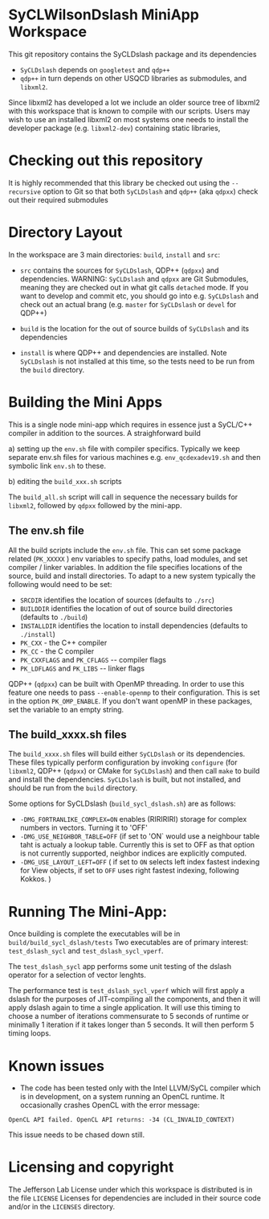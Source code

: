 SyCLWilsonDslash MiniApp Workspace
=====================================

This git repository contains the SyCLDslash
package and its dependencies

- `SyCLDslash` depends on `googletest` and `qdp++`
- `qdp++` in turn depends on other USQCD libraries as
submodules, and `libxml2`.

Since libxml2 has developed a lot we include an older source
tree of libxml2 with this workspace that is known to compile
with our scripts. Users may wish to use an installed libxml2
on most systems one needs to install the developer package
(e.g. `libxml2-dev`) containing static libraries,

Checking out this repository
============================

It is highly recommended that this library be checked out using
the `--recursive` option to Git so that both `SyCLDslash` and
`qdp++` (aka `qdpxx`) check out their required submodules

Directory Layout
================
In the workspace are 3 main directories: `build`, `install` and
`src`:

* `src` contains the sources for `SyCLDslash`, QDP++ (`qdpxx`) and
 dependencies. WARNING: `SyCLDslash` and `qdpxx` are Git Submodules,
meaning they are checked out in what git calls `detached` mode. If you 
want to develop and commit etc, you should go into e.g. `SyCLDslash`
and check out an actual brang (e.g. `master` for `SyCLDslash` or 
`devel` for QDP++)


* `build` is the location for the out of source builds of `SyCLDslash`
and its dependencies

* `install` is where QDP++ and dependencies are installed. Note `SyCLDslash`
is not installed at this time, so the tests need to be run from the
`build` directory. 

Building the Mini Apps
======================

This is a single node mini-app which requires in essence just a 
SyCL/C++ compiler in addition to the sources. A straighforward build


a) setting up the `env.sh` file with compiler specifics. Typically
we keep separate env.sh files for various machines e.g. `env_qcdexadev19.sh`
and then symbolic link `env.sh` to these. 

b) editing the `build_xxx.sh` scripts 

The `build_all.sh` script will call in sequence the necessary
builds for `libxml2`, followed by `qdpxx` followed by the mini-app.

The env.sh file
---------------

All the build scripts include the `env.sh` file. This can set some 
package related (`PK_XXXXX` ) env variables to specify paths, load
modules, and set compiler / linker variables. In addition the file
specifies locations of the source, build and install directories. 
To adapt to a new system typically the following would need to be set:

* `SRCDIR` identifies the location of sources (defaults to `./src`)
* `BUILDDIR` identifies the location of out of source build directories (defaults to `./build`)
* `INSTALLDIR` identifies the location to install dependencies (defaults to `./install`)
* `PK_CXX` - the C++ compiler
* `PK_CC`  - the C compiler
* `PK_CXXFLAGS` and `PK_CFLAGS` -- compiler flags
* `PK_LDFLAGS` and `PK_LIBS` -- linker flags

QDP++ (`qdpxx`) can be built with OpenMP threading. In order to use this feature
one needs to pass `--enable-openmp` to their configuration. 
This is set in the option `PK_OMP_ENABLE`. If you don't want openMP in these
packages, set the variable to an empty string.

The build_xxxx.sh files
-----------------------

The `build_xxxx.sh` files will build either `SyCLDslash` or its dependencies.
These files typically perform configuration by invoking `configure` (for 
`libxml2`, QDP++ (`qdpxx`) or CMake for `SyCLDslash`) and then call `make` 
to build and install the dependencies. `SyCLDslash` is built, but not installed,
and should be run from the `build` directory.

Some options for SyCLDslash (`build_sycl_dslash.sh`) are as follows:

* `-DMG_FORTRANLIKE_COMPLEX=ON` enables (RIRIRIRI) storage for complex numbers in 
vectors. Turning it to 'OFF' 
*  `-DMG_USE_NEIGHBOR_TABLE=OFF` (if set to 'ON` would use a neighbour table taht is actualy a lookup 
 table. Currently this is set to OFF as that option is not currently supported, neighbor indices are
explicitly computed.
* `-DMG_USE_LAYOUT_LEFT=OFF` ( if set to `ON` selects left index fastest indexing for View objects, if 
  set to `OFF` uses right fastest indexing, following Kokkos. )
 


Running The Mini-App:
=====================

Once building is complete the executables will be in `build/build_sycl_dslash/tests`
Two executables are of primary interest: `test_dslash_sycl` and `test_dslash_sycl_vperf`.

The `test_dslash_sycl` app performs some unit testing of the dslash operator for a selection
of vector lenghts.

The performance test is `test_dslash_sycl_vperf` which will first apply a dslash for the 
purposes of JIT-compiling all the components, and then it will apply dslash again to time
a single application. It will use this timing to choose a number of iterations commensurate
to 5 seconds of runtime or minimally 1 iteration if it takes longer than 5 seconds. It will
then perform 5 timing loops. 

Known issues
=============
 - The code has been tested only with the Intel LLVM/SyCL compiler which is in development,
on a system running an OpenCL runtime. It occasionally crashes OpenCL with the error message:

```OpenCL API failed. OpenCL API returns: -34 (CL_INVALID_CONTEXT)```

This issue needs to be chased down still.

Licensing and copyright
=======================

The Jefferson Lab License under which this workspace is distributed is in the file `LICENSE`
Licenses for dependencies are included in their source code and/or in the `LICENSES` directory.
 



